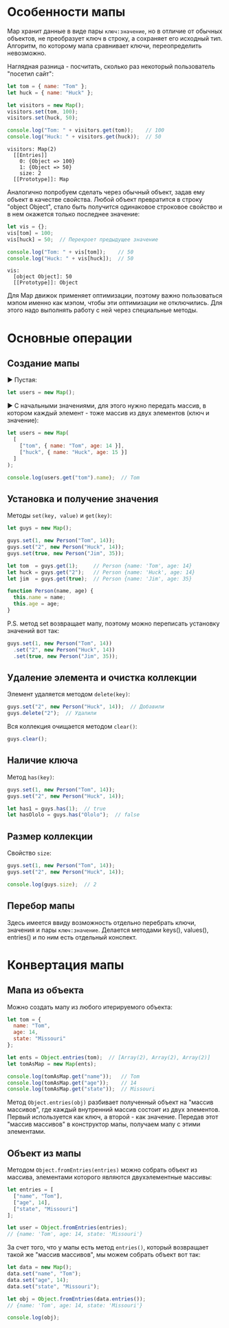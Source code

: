 # Особенности мапы

Map хранит данные в виде пары `ключ:значение`, но в отличие от обычных объектов, не преобразует ключ в строку, а сохраняет его исходный тип. Алгоритм, по которому мапа сравнивает ключи, переопределить невозможно.

Наглядная разница - посчитать, сколько раз некоторый пользователь "посетил сайт":

```javascript
let tom = { name: "Tom" };
let huck = { name: "Huck" };

let visitors = new Map();
visitors.set(tom, 100);
visitors.set(huck, 50);

console.log("Tom: " + visitors.get(tom));    // 100
console.log("Huck: " + visitors.get(huck));  // 50
```

```
visitors: Map(2)
  [[Entries]]
    0: {Object => 100}
    1: {Object => 50}
    size: 2
  [[Prototype]]: Map
```

Аналогично попробуем сделать через обычный объект, задав ему объект в качестве свойства. Любой объект превратится в строку "object Object", стало быть получится одинаковое строковое свойство и в нем окажется только последнее значение:

```javascript
let vis = {};
vis[tom] = 100;
vis[huck] = 50;  // Перекроет предыдущее значение

console.log("Tom: " + vis[tom]);    // 50
console.log("Huck: " + vis[huck]);  // 50
```

```
vis: 
  [object Object]: 50
  [[Prototype]]: Object
```

Для Map движок применяет оптимизации, поэтому важно пользоваться мэпом именно как мэпом, чтобы эти оптимизации не отключились. Для этого надо выполнять работу с ней через специальные методы.

# Основные операции

## Создание мапы

► Пустая:

```javascript
let users = new Map();
```

► С начальными значениями, для этого нужно передать массив, в котором каждый элемент - тоже массив из двух элементов (ключ и значение):

```javascript
let users = new Map(
  [
    ["tom", { name: "Tom", age: 14 }],
    ["huck", { name: "Huck", age: 15 }]
  ]
);

console.log(users.get("tom").name);  // Tom
```

## Установка и получение значения

Методы `set(key, value)` и `get(key)`:

```javascript
let guys = new Map();

guys.set(1, new Person("Tom", 14));
guys.set("2", new Person("Huck", 14));
guys.set(true, new Person("Jim", 35));

let tom  = guys.get(1);     // Person {name: 'Tom', age: 14}
let huck = guys.get("2");   // Person {name: 'Huck', age: 14}
let jim  = guys.get(true);  // Person {name: 'Jim', age: 35}

function Person(name, age) {
  this.name = name;
  this.age = age;
}
```

P.S. метод set возвращает мапу, поэтому можно переписать установку значений вот так:

```javascript
guys.set(1, new Person("Tom", 14))
  .set("2", new Person("Huck", 14))
  .set(true, new Person("Jim", 35));
```

## Удаление элемента и очистка коллекции

Элемент удаляется методом `delete(key)`:

```javascript
guys.set("2", new Person("Huck", 14));  // Добавили
guys.delete("2");  // Удалили
```

Вся коллекция очищается методом `clear()`:

```javascript
guys.clear();
```

## Наличие ключа

Метод `has(key)`:

```javascript
guys.set(1, new Person("Tom", 14));
guys.set("2", new Person("Huck", 14));

let has1 = guys.has(1);  // true
let hasOlolo = guys.has("Ololo");  // false
```

## Размер коллекции

Свойство `size`:

```javascript
guys.set(1, new Person("Tom", 14));
guys.set("2", new Person("Huck", 14));

console.log(guys.size);  // 2
```

## Перебор мапы

Здесь имеется ввиду возможность отдельно перебрать ключи, значения и пары `ключ:значение`. Делается методами keys(), values(), entries() и по ним есть отдельный конспект.

# Конвертация мапы

## Мапа из объекта

Можно создать мапу из любого итерируемого объекта:

```javascript
let tom = {
  name: "Tom",
  age: 14,
  state: "Missouri"
};

let ents = Object.entries(tom);  // [Array(2), Array(2), Array(2)]
let tomAsMap = new Map(ents);

console.log(tomAsMap.get("name"));   // Tom
console.log(tomAsMap.get("age"));    // 14
console.log(tomAsMap.get("state"));  // Missouri
```

Метод `Object.entries(obj)` разбивает полученный объект на "массив массивов", где каждый внутренний массив состоит из двух элементов. Первый используется как ключ, а второй - как значение. Передав этот "массив массивов" в конструктор мапы, получаем мапу с этими элементами.

## Объект из мапы

Методом `Object.fromEntries(entries)` можно собрать объект из массива, элементами которого являются двухэлементные массивы:

```javascript
let entries = [
  ["name", "Tom"],
  ["age", 14],
  ["state", "Missouri"]
];

let user = Object.fromEntries(entries);
// {name: 'Tom', age: 14, state: 'Missouri'}
```

За счет того, что у мапы есть метод `entries()`, который возвращает такой же "массив массивов", мы можем собрать объект вот так:

```javascript
let data = new Map();
data.set("name", "Tom");
data.set("age", 14);
data.set("state", "Missouri");

let obj = Object.fromEntries(data.entries());
// {name: 'Tom', age: 14, state: 'Missouri'}

console.log(obj);
```


